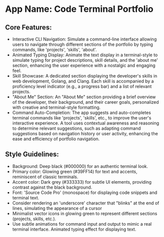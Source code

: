 # **App Name**: Code Terminal Portfolio

## Core Features:

- Interactive CLI Navigation: Simulate a command-line interface allowing users to navigate through different sections of the portfolio by typing commands, like 'projects', 'skills', 'about'.
- Animated Typing Display: Animate the text display in a terminal-style to simulate typing for project descriptions, skill details, and the 'about me' section, enhancing the user experience with a nostalgic and engaging feel.
- Skill Showcase: A dedicated section displaying the developer's skills in web development, Golang, and Clang. Each skill is accompanied by a proficiency level indicator (e.g., a progress bar) and a list of relevant projects.
- "About Me" Section: An "About Me" section providing a brief overview of the developer, their background, and their career goals, personalized with creative and terminal-style formatting.
- Command Auto-Completion: The app suggests and auto-completes terminal commands like 'projects', 'skills', etc., to improve the user's interactive experience. A tool uses contextual awareness and reasoning to determine relevant suggestions, such as adapting command suggestions based on navigation history or user activity, enhancing the ease and efficiency of portfolio navigation.

## Style Guidelines:

- Background: Deep black (#000000) for an authentic terminal look.
- Primary color: Glowing green (#39FF14) for text and accents, reminiscent of classic terminals.
- Accent color: Dark grey (#333333) for subtle UI elements, providing contrast against the black background.
- Font: 'Source Code Pro' (monospace) for displaying code snippets and terminal text.
- Consider rendering an 'underscore' character that "blinks" at the end of lines, simulating the appearance of a cursor
- Minimalist vector icons in glowing green to represent different sections (projects, skills, etc.).
- Use subtle animations for command input and output to mimic a real terminal interface. Animated typing effect for displaying text.